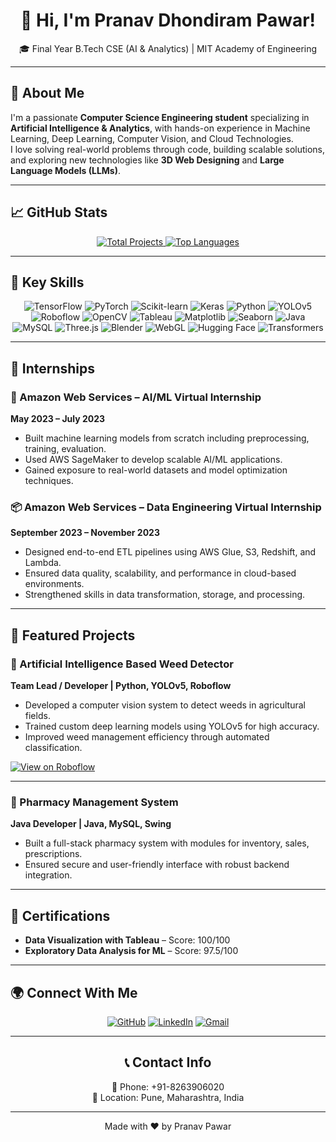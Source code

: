 <div align="center">

# 👋 Hi, I'm Pranav Dhondiram Pawar!

🎓 Final Year B.Tech CSE (AI & Analytics) | MIT Academy of Engineering  

</div>

---

## 🌟 About Me
I'm a passionate **Computer Science Engineering student** specializing in **Artificial Intelligence & Analytics**, with hands-on experience in Machine Learning, Deep Learning, Computer Vision, and Cloud Technologies.  
I love solving real-world problems through code, building scalable solutions, and exploring new technologies like **3D Web Designing** and **Large Language Models (LLMs)**.

---

## 📈 GitHub Stats

<div align="center">
  <a href="https://github.com/pranavisback ">
    <img src="https://github-readme-stats.vercel.app/api?username=pranavisback&count_private=true&show_icons=true&theme=radical" alt="Total Projects"/>
  </a>
  <a href=" https://github.com/pranavisback ">
    <img src="https://github-readme-stats.vercel.app/api/top-langs/?username=pranavisback&layout=compact&langs_count=6&theme=radical" alt="Top Languages"/>
  </a>
</div>

---

## 💼 Key Skills

<div align="center">
  <img src="https://img.shields.io/badge/TensorFlow-FF6F00?style=for-the-badge&logo=tensorflow&logoColor=white" alt="TensorFlow"/>
  <img src="https://img.shields.io/badge/PyTorch-EE4C2C?style=for-the-badge&logo=pytorch&logoColor=white" alt="PyTorch"/>
  <img src="https://img.shields.io/badge/Scikit--learn-F7931E?style=for-the-badge&logo=scikit-learn&logoColor=white" alt="Scikit-learn"/>
  <img src="https://img.shields.io/badge/Keras-D00000?style=for-the-badge&logo=keras&logoColor=white" alt="Keras"/>
  <img src="https://img.shields.io/badge/Python-3776AB?style=for-the-badge&logo=python&logoColor=white" alt="Python"/>
  <img src="https://img.shields.io/badge/YOLOv5-00FFFF?style=for-the-badge&logo=yolo&logoColor=black" alt="YOLOv5"/>
  <img src="https://img.shields.io/badge/Roboflow-a277ff?style=for-the-badge&logo=roboflow&logoColor=white" alt="Roboflow"/>
  <img src="https://img.shields.io/badge/OpenCV-272829?style=for-the-badge&logo=opencv&logoColor=white" alt="OpenCV"/>
  <img src="https://img.shields.io/badge/Tableau-E97627?style=for-the-badge&logo=tableau&logoColor=white" alt="Tableau"/>
  <img src="https://img.shields.io/badge/Matplotlib-3776AB?style=for-the-badge&logo=matplotlib&logoColor=white" alt="Matplotlib"/>
  <img src="https://img.shields.io/badge/Seaborn-3776AB?style=for-the-badge&logo=seaborn&logoColor=white" alt="Seaborn"/>
  <img src="https://img.shields.io/badge/Java-007396?style=for-the-badge&logo=java&logoColor=white" alt="Java"/>
  <img src="https://img.shields.io/badge/MySQL-4479A1?style=for-the-badge&logo=mysql&logoColor=white" alt="MySQL"/>
  <img src="https://img.shields.io/badge/Three.js-000000?style=for-the-badge&logo=three.js&logoColor=white" alt="Three.js"/>
  <img src="https://img.shields.io/badge/Blender-F5792A?style=for-the-badge&logo=blender&logoColor=white" alt="Blender"/>
  <img src="https://img.shields.io/badge/WebGL-990000?style=for-the-badge&logo=webgl&logoColor=white" alt="WebGL"/>
  <img src="https://img.shields.io/badge/Hugging_Face-FFD21E?style=for-the-badge&logo=hugging-face&logoColor=black" alt="Hugging Face"/>
  <img src="https://img.shields.io/badge/Transformers-4053FF?style=for-the-badge&logo=transformers&logoColor=white" alt="Transformers"/>
</div>

---

## 🏢 Internships

### 🧠 Amazon Web Services – AI/ML Virtual Internship  
**May 2023 – July 2023**
- Built machine learning models from scratch including preprocessing, training, evaluation.
- Used AWS SageMaker to develop scalable AI/ML applications.
- Gained exposure to real-world datasets and model optimization techniques.

### 📦 Amazon Web Services – Data Engineering Virtual Internship  
**September 2023 – November 2023**
- Designed end-to-end ETL pipelines using AWS Glue, S3, Redshift, and Lambda.
- Ensured data quality, scalability, and performance in cloud-based environments.
- Strengthened skills in data transformation, storage, and processing.

---

## 🚀 Featured Projects

### 🌿 Artificial Intelligence Based Weed Detector  
**Team Lead / Developer | Python, YOLOv5, Roboflow**  
- Developed a computer vision system to detect weeds in agricultural fields.
- Trained custom deep learning models using YOLOv5 for high accuracy.
- Improved weed management efficiency through automated classification.

[![View on Roboflow](https://img.shields.io/badge/View%20on-Roboflow-a277ff?style=for-the-badge&logo=roboflow&logoColor=white)](https://universe.roboflow.com/weed-detector-wcwse/weed-detection-ha0nz)

---

### 💊 Pharmacy Management System  
**Java Developer | Java, MySQL, Swing**  
- Built a full-stack pharmacy system with modules for inventory, sales, prescriptions.
- Ensured secure and user-friendly interface with robust backend integration.

---

## 📜 Certifications

- **Data Visualization with Tableau** – Score: 100/100  
- **Exploratory Data Analysis for ML** – Score: 97.5/100

---

## 🌍 Connect With Me

<div align="center">

[![GitHub](https://img.shields.io/badge/GitHub-181717?style=for-the-badge&logo=github&logoColor=white)](https://github.com/pranavisback)
[![LinkedIn](https://img.shields.io/badge/LinkedIn-0A66C2?style=for-the-badge&logo=linkedin&logoColor=white)](https://www.linkedin.com/in/pranav-pawar-op647)
[![Gmail](https://img.shields.io/badge/Gmail-D14836?style=for-the-badge&logo=gmail&logoColor=white)](mailto:pranav647p@gmail.com)

---

## 📞 Contact Info

📱 Phone: +91-8263906020  
📍 Location: Pune, Maharashtra, India

---

Made with ❤️ by Pranav Pawar  
